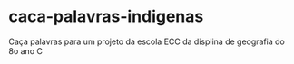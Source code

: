 # caca-palavras-indigenas
Caça palavras para um projeto da escola ECC da displina de geografia do 8o ano C
